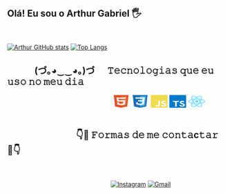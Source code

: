 ## Olá! Eu sou o Arthur Gabriel 🖐️
<br>

[![Arthur GitHub stats](https://github-readme-stats.vercel.app/api?username=AckermanDev&show_icons=true&theme=radical)](https://github.com/AckermanDev/)
[![Top Langs](https://github-readme-stats.vercel.app/api/top-langs/?username=AckermanDev&layout=compact&theme=radical&langs_count=8)](https://github.com/AckermanDev/)

##   ㅤㅤㅤ (づ｡◕‿‿◕｡)づ ㅤ 𝚃𝚎𝚌𝚗𝚘𝚕𝚘𝚐𝚒𝚊𝚜 𝚚𝚞𝚎 𝚎𝚞 𝚞𝚜𝚘 𝚗𝚘 𝚖𝚎𝚞 𝚍𝚒𝚊 

<div style="display: inline_bloc;">
  ㅤㅤㅤㅤㅤㅤ  ㅤㅤㅤㅤㅤㅤ  ㅤㅤㅤㅤㅤㅤ
  <img align="center" alt="arT-HTML" height="30" width="40" src="https://raw.githubusercontent.com/devicons/devicon/master/icons/html5/html5-original.svg">
  <img align="center" alt="arT-CSS" height="30" width="40" src="https://raw.githubusercontent.com/devicons/devicon/master/icons/css3/css3-original.svg">
  <img align="center" alt="arT-Js" height="30" width="40" src="https://raw.githubusercontent.com/devicons/devicon/master/icons/javascript/javascript-plain.svg">
  <img align="center" alt="arT-Ts" height="30" width="40" src="https://raw.githubusercontent.com/devicons/devicon/master/icons/typescript/typescript-plain.svg">
  <img align="center" alt="arT-React" height="30" width="40" src="https://raw.githubusercontent.com/devicons/devicon/master/icons/react/react-original.svg">
</div>
<br>

##   ㅤㅤㅤㅤㅤㅤ  ㅤㅤ👇👻 𝙵𝚘𝚛𝚖𝚊𝚜 𝚍𝚎 𝚖𝚎 𝚌𝚘𝚗𝚝𝚊c𝚝𝚊𝚛 👻👇



 <div style="display: inline_bloc;">
   <br>
   
  ㅤㅤㅤ  ㅤㅤㅤㅤㅤㅤㅤㅤㅤㅤㅤㅤㅤ ㅤㅤ[![Instagram](https://img.shields.io/badge/Instagram-E4405F?style=for-the-badge&logo=instagram&logoColor=white)](https://instagram.com/_arthur.jpg_)
[![Gmail](https://img.shields.io/badge/Gmail-D14836?style=for-the-badge&logo=gmail&logoColor=white)](mailto:arthurdev1337@gmail.com)

</div>
